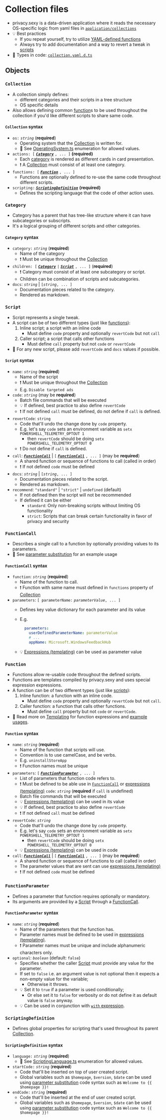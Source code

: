 # Collection files

- privacy.sexy is a data-driven application where it reads the necessary OS-specific logic from yaml files in [`application/collections`](./../src/application/collections/)
- 💡 Best practices
  - If you repeat yourself, try to utilize [YAML-defined functions](#Function)
  - Always try to add documentation and a way to revert a tweak in [scripts](#Script)
- 📖 Types in code: [`collection.yaml.d.ts`](./../src/application/collections/collection.yaml.d.ts)

## Objects

### `Collection`

- A collection simply defines:
  - different categories and their scripts in a tree structure
  - OS specific details
- Also allows defining common [function](#Function)s to be used throughout the collection if you'd like different scripts to share same code.

#### `Collection` syntax

- `os:` *`string`*  (**required**)
  - Operating system that the [Collection](#collection) is written for.
  - 📖 See [OperatingSystem.ts](./../src/domain/OperatingSystem.ts) enumeration for allowed values.
- `actions: [` ***[`Category`](#Category)*** `, ... ]` **(required)**
  - Each [category](#category) is rendered as different cards in card presentation.
  - ❗ A [Collection](#collection) must consist of at least one category.
- `functions: [` ***[`Function`](#Function)*** `, ... ]`
  - Functions are optionally defined to re-use the same code throughout different scripts.
- `scripting:` ***[`ScriptingDefinition`](#ScriptingDefinition)*** **(required)**
  - Defines the scripting language that the code of other action uses.

### `Category`

- Category has a parent that has tree-like structure where it can have subcategories or subscripts.
- It's a logical grouping of different scripts and other categories.

#### `Category` syntax

- `category:` *`string`*  (**required**)
  - Name of the category
  - ❗ Must be unique throughout the [Collection](#collection)
- `children: [` ***[`Category`](#Category)*** `|` [***`Script`***](#Script) `, ... ]`  (**required**)
  - ❗ Category must consist of at least one subcategory or script.
  - Children can be combination of scripts and subcategories.
- `docs`: *`string`* | `[`*`string`*`, ... ]`
  - Documentation pieces related to the category.
  - Rendered as markdown.

### `Script`

- Script represents a single tweak.
- A script can be of two different types (just like [functions](#function)):
  1. Inline script; a script with an inline code
     - Must define `code` property and optionally `revertCode` but not `call`
  2. Caller script; a script that calls other functions
     - Must define `call` property but not `code` or `revertCode`
- 🙏 For any new script, please add `revertCode` and `docs` values if possible.

#### `Script` syntax

- `name`: *`string`* (**required**)
  - Name of the script
  - ❗ Must be unique throughout the [Collection](#collection)
  - E.g. `Disable targeted ads`
- `code`: *`string`* (may be **required**)
  - Batch file commands that will be executed
  - 💡 If defined, best practice to also define `revertCode`
  - ❗ If not defined `call` must be defined, do not define if `call` is defined.
- `revertCode`: `string`
  - Code that'll undo the change done by `code` property.
  - E.g. let's say `code` sets an environment variable as `setx POWERSHELL_TELEMETRY_OPTOUT 1`
    - then `revertCode` should be doing `setx POWERSHELL_TELEMETRY_OPTOUT 0`
  - ❗ Do not define if `call` is defined.
- `call`: ***[`FunctionCall`](#FunctionCall)*** | `[` ***[`FunctionCall`](#FunctionCall)*** `, ... ]` (may be **required**)
  - A shared function or sequence of functions to call (called in order)
  - ❗ If not defined `code` must be defined
- `docs`: *`string`* | `[`*`string`*`, ... ]`
  - Documentation pieces related to the script.
  - Rendered as markdown.
- `recommend`: `"standard"` | `"strict"` | `undefined` (default)
  - If not defined then the script will not be recommended
  - If defined it can be either
    - `standard`: Only non-breaking scripts without limiting OS functionality
    - `strict`: Scripts that can break certain functionality in favor of privacy and security

### `FunctionCall`

- Describes a single call to a function by optionally providing values to its parameters.
- 👀 See [parameter substitution](./templating.md#parameter-substitution) for an example usage

#### `FunctionCall` syntax

- `function`: *`string`* (**required**)
  - Name of the function to call.
  - ❗ Function with same name must defined in `functions` property of [Collection](#collection)
- `parameters`: `[ parameterName:` *`parameterValue`*`, ... ]`
  - Defines key value dictionary for each parameter and its value
  - E.g.

    ```yaml
      parameters:
        userDefinedParameterName: parameterValue
        # ...
        appName: Microsoft.WindowsFeedbackHub
    ```

  - 💡 [Expressions (templating)](./templating.md#expressions) can be used as parameter value

### `Function`

- Functions allow re-usable code throughout the defined scripts.
- Functions are templates compiled by privacy.sexy and uses special expression expressions.
- A function can be of two different types (just like [scripts](#script)):
  1. Inline function: a function with an inline code.
     - Must define `code` property and optionally `revertCode` but not `call`.
  2. Caller function: a function that calls other functions.
     - Must define `call` property but not `code` or `revertCode`.
- 👀 Read more on [Templating](./templating.md) for function expressions and [example usages](./templating.md#parameter-substitution).

#### `Function` syntax

- `name`: *`string`* (**required**)
  - Name of the function that scripts will use.
  - Convention is to use camelCase, and be verbs.
  - E.g. `uninstallStoreApp`
  - ❗ Function names must be unique
- `parameters`: `[` ***[`FunctionParameter`](#FunctionParameter)*** `, ... ]`
  - List of parameters that function code refers to.
  - ❗ Must be defined to be able use in [`FunctionCall`](#functioncall) or [expressions (templating)](./templating.md#expressions)
 `code`: *`string`* (**required** if `call` is undefined)
  - Batch file commands that will be executed
  - 💡 [Expressions (templating)](./templating.md#expressions) can be used in its value
  - 💡 If defined, best practice to also define `revertCode`
  - ❗ If not defined `call` must be defined
- `revertCode`: *`string`*
  - Code that'll undo the change done by `code` property.
  - E.g. let's say `code` sets an environment variable as `setx POWERSHELL_TELEMETRY_OPTOUT 1`
    - then `revertCode` should be doing `setx POWERSHELL_TELEMETRY_OPTOUT 0`
  - 💡 [Expressions (templating)](./templating.md#expressions) can be used in code
- `call`: ***[`FunctionCall`](#FunctionCall)*** | `[` ***[`FunctionCall`](#FunctionCall)*** `, ... ]` (may be **required**)
  - A shared function or sequence of functions to call (called in order)
  - The parameter values that are sent can use [expressions (templating)](./templating.md#expressions)
  - ❗ If not defined `code` must be defined

### `FunctionParameter`

- Defines a parameter that function requires optionally or mandatory.
- Its arguments are provided by a [Script](#script) through a [FunctionCall](#FunctionCall).

#### `FunctionParameter` syntax

- `name`: *`string`* (**required**)
  - Name of the parameters that the function has.
  - Parameter names must be defined to be used in [expressions (templating)](./templating.md#expressions).
  - ❗ Parameter names must be unique and include alphanumeric characters only.
- `optional`: *`boolean`* (default: `false`)
  - Specifies whether the caller [Script](#script) must provide any value for the parameter.
  - If set to `false` i.e. an argument value is not optional then it expects a non-empty value for the variable;
    - Otherwise it throws.
  - 💡 Set it to `true` if a parameter is used conditionally;
    - Or else set it to `false` for verbosity or do not define it as default value is `false` anyway.
  - 💡 Can be used in conjunction with [`with` expression](./templating.md#with).

### `ScriptingDefinition`

- Defines global properties for scripting that's used throughout its parent [Collection](#collection).

#### `ScriptingDefinition` syntax

- `language:` *`string`* (**required**)
  - 📖 See [ScriptingLanguage.ts](./../src/domain/ScriptingLanguage.ts) enumeration for allowed values.
- `startCode:` *`string`* (**required**)
  - Code that'll be inserted on top of user created script.
  - Global variables such as `$homepage`, `$version`, `$date` can be used using [parameter substitution](./templating.md#parameter-substitution) code syntax such as `Welcome to {{ $homepage }}!`
- `endCode:` *`string`* (**required**)
  - Code that'll be inserted at the end of user created script.
  - Global variables such as `$homepage`, `$version`, `$date` can be used using [parameter substitution](./templating.md#parameter-substitution) code syntax such as `Welcome to {{ $homepage }}!`
